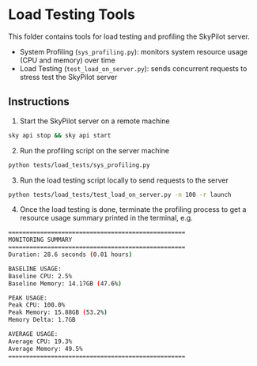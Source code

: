 # Load Testing Tools

This folder contains tools for load testing and profiling the SkyPilot server.

* System Profiling (`sys_profiling.py`): monitors system resource usage (CPU and memory) over time
* Load Testing (`test_load_on_server.py`): sends concurrent requests to stress test the SkyPilot server

## Instructions

1. Start the SkyPilot server on a remote machine
```bash
sky api stop && sky api start
```
2. Run the profiling script on the server machine
```bash
python tests/load_tests/sys_profiling.py
```
3. Run the load testing script locally to send requests to the server
```bash
python tests/load_tests/test_load_on_server.py -n 100 -r launch
```
4. Once the load testing is done, terminate the profiling process to get a resource usage summary printed in the terminal, e.g.
```bash
==================================================
MONITORING SUMMARY
==================================================
Duration: 28.6 seconds (0.01 hours)

BASELINE USAGE:
Baseline CPU: 2.5%
Baseline Memory: 14.17GB (47.6%)

PEAK USAGE:
Peak CPU: 100.0%
Peak Memory: 15.88GB (53.2%)
Memory Delta: 1.7GB

AVERAGE USAGE:
Average CPU: 19.3%
Average Memory: 49.5%
==================================================
```

